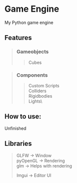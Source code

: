 # Game Engine
My Python game engine

## Features
> ### Gameobjects
>> Cubes

> ### Components
>> Custom Scripts\
>> Colliders\
>> Rigidbodies\
>> Lights\

## How to use:
Unfinished

## Libraries
> GLFW -> Window\
> pyOpenGL -> Rendering\
> glm -> Helps with rendering
> 
> Imgui -> Editor UI

